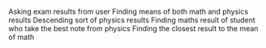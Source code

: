 Asking exam results from user
Finding means of both math and physics results
Descending sort of physics results 
Finding maths result of student who take the best note from physics
Finding the closest result to the mean of math
